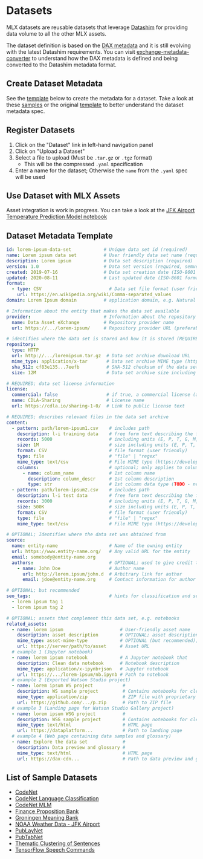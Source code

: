 # Datasets

MLX datasets are reusable datasets that leverage [Datashim](https://github.com/datashim-io/datashim)
for providing data volume to all the other MLX assets.

The dataset definition is based on the [DAX metadata](https://github.com/CODAIT/exchange-metadata-converter)
and it is still evolving with the latest Datashim requirements.
You can visit [exchange-metadata-converter](https://github.com/CODAIT/exchange-metadata-converter)
to understand how the DAX metadata is defined and being converted to the Datashim metadata format.

## Create Dataset Metadata

See the [template](#dataset-metadata-template) below to create the metadata for a dataset. Take a look at these
[samples](https://github.com/CODAIT/exchange-metadata-converter/tree/main/dax-data-set-descriptors)
or the original [template](https://github.com/CODAIT/exchange-metadata-converter/blob/main/dax-data-set-descriptors/lorem_ipsum.yaml)
to better understand the dataset metadata spec.

## Register Datasets

1. Click on the "Dataset" link in left-hand navigation panel
2. Click on "Upload a Dataset"
3. Select a file to upload (Must be `.tar.gz` or `.tgz` format)
    * This will be the compressed `.yaml` specification
4. Enter a name for the dataset; Otherwise the `name` from the `.yaml` spec will be used

## Use Dataset with MLX Assets

Asset integration is work in progress. You can take a look at the
[JFK Airport Temperature Prediction Model notebook](/notebook-samples/src/dlf-notebooks/JFK_Data.ipynb)

## Dataset Metadata Template

```YAML
id: lorem-ipsum-data-set            # Unique data set id (required)
name: Lorem ipsum data set          # User friendly data set name (required)
description: Lorem ipsum            # Data set description (required)
version: 1.0                        # Data set version (required, semver format x.y[.z])
created: 2019-07-16                 # Data set creation date (ISO-8601 formatted)
updated: 2020-08-11                 # Last updated date (ISO-8601 formatted)
format:
  - type: CSV                         # Data set file format (user friendly)
    url: https://en.wikipedia.org/wiki/Comma-separated_values
domain: Lorem Ipsum domain          # application domain, e.g. Natural Language Processing

# Information about the entity that makes the data set available
provider:                           # Information about the repository that makes the data set available
  name: Data Asset eXchange         # Repository provider name
  url: https://.../lorem-ipsum/     # Repository provider URL (preferably data set specific)

# identifies where the data set is stored and how it is stored (REQUIRED)
repository:
  type: HTTP
  url: http://.../loremipsum.tar.gz  # Data set archive download URL
  mime_type: application/x-tar       # Data set archive MIME type (https://developer.mozilla.org/en-US/docs/Web/HTTP/Basics_of_HTTP/MIME_types/Common_types)
  sha_512: cf83e135...7eefb          # SHA-512 checksum of the data set file
  size: 12M                          # Data set archive size including units (E, P, T, G, M, K) (which isn't necessarily the size of the data file)

# REQUIRED; data set license information
license:
  commercial: false                  # if true, a commercial license (assume false if not set)
  name: CDLA-Sharing                 # License name
  url: https://cdla.io/sharing-1-0/  # Link to public license text

# REQUIRED; describes relevant files in the data set archive
content:
  - pattern: path/lorem-ipsum1.csv    # includes path
    description: l-i training data    # free form text describing the file content
    records: 5000                     # including units (E, P, T, G, M, K), if applicable
    size: 1M                          # size including units (E, P, T, G, M, K), if applicable
    format: CSV                       # file format (user friendly)
    type: file                        # "file" | "regex"
    mime_type: text/csv               # File MIME type (https://developer.mozilla.org/en-US/docs/Web/HTTP/Basics_of_HTTP/MIME_types/Common_types)
    columns:                          # optional; only applies to column-oriented file formats
      - name: column_name             # 1st column name
        description: column_descr     # 1st column description
        type: str                     # 1st column data type (TODO - need to define values for types)
  - pattern: path/lorem-ipsum2.csv    # includes path
    description: l-i test data        # free form text describing the file content
    records: 3000                     # including units (E, P, T, G, M, K), if applicable
    size: 500K                        # size including units (E, P, T, G, M, K), if applicable
    format: CSV                       # file format (user friendly)
    type: file                        # "file" | "regex"
    mime_type: text/csv               # File MIME type (https://developer.mozilla.org/en-US/docs/Web/HTTP/Basics_of_HTTP/MIME_types/Common_types)

# OPTIONAL; Identifies where the data set was obtained from
source:
  name: entity-name                   # Name of the owning entity
  url: https://www.entity-name.org/   # Any valid URL for the entity
  email: somebody@entity-name.org
  authors:                            # OPTIONAL; used to give credit to specific individuals
    - name: John Doe                  # Author name
      url: http://lorem.ipsum/john.d  # Arbitrary link for author
      email: jdoe@entity-name.org     # Contact information for author

# OPTIONAL; but recommended
seo_tags:                             # hints for classification and search
  - lorem ipsum tag 1
  - lorem ipsum tag 2

# OPTIONAL; assets that complement this data set, e.g. notebooks
related_assets:
  - name: lorem ipsum                     # User-friendly asset name
    description: asset description        # OPTIONAL; asset description
    mime_type: asset-mime-type            # OPTIONAL (but recommended); example for Jupyter notebook
    url: https://server/path/to/asset     # Asset URL
  # example 1 (Jupyter notebook)
  - name: lorem ipsum notebook            # A Jupyter notebook that
    description: Clean data notebook      # Notebook description
    mime_type: application/x-ipynb+json   # Jupyter notebook
    url: https://.../lorem-ipsum/nb.ipynb # Path to notebook
  # example 2 (Exported Watson Studio project)
  - name: lorem ipsum WS project           #
    description: WS sample project         # Contains notebooks for cleaning and analysis
    mime_type: application/zip             # ZIP file with proprietary structure
    url: https://github.com/.../p.zip      # Path to ZIP file
  # example 3 (Landing page for Watson Studio Gallery project)
  - name: lorem ipsum WSG project          #
    description: WSG sample project        # Contains notebooks for cleaning and analysis
    mime_type: text/html                   # HTML page
    url: https://dataplatform...           # Path to landing page
  # example 4 (Web page containing data samples and glossary)
  - name: Explore the data set             #
    description: Data preview and glossary #
    mime_type: text/html                   # HTML page
    url: https://dax-cdn...                # Path to data preview and glossary pages
```

## List of Sample Datasets

* [CodeNet](codenet/codenet.yaml)
* [CodeNet Language Classification](codenet_langclass/codenet_langclass.yaml)
* [CodeNet MLM](codenet_mlm/codenet_mlm.yaml)
* [Finance Proposition Bank](fpb/fpb.yaml)
* [Groningen Meaning Bank](gmb/gmb.yaml)
* [NOAA Weather Data - JFK Airport](jfk/jfk.yaml)
* [PubLayNet](publaynet/publaynet.yaml)
* [PubTabNet](pubtabnet/pubtabnet.yaml)
* [Thematic Clustering of Sentences](thematic_clustering/thematic_clustering.yaml)
* [TensorFlow Speech Commands](tsc/tsc.yaml)
